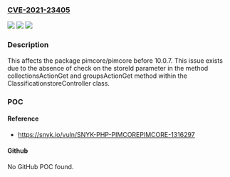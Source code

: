 ### [CVE-2021-23405](https://cve.mitre.org/cgi-bin/cvename.cgi?name=CVE-2021-23405)
![](https://img.shields.io/static/v1?label=Product&message=pimcore%2Fpimcore&color=blue)
![](https://img.shields.io/static/v1?label=Version&message=%3C%2010.0.7%20&color=brighgreen)
![](https://img.shields.io/static/v1?label=Vulnerability&message=SQL%20Injection&color=brighgreen)

### Description

This affects the package pimcore/pimcore before 10.0.7. This issue exists due to the absence of check on the storeId parameter in the method collectionsActionGet and groupsActionGet method within the ClassificationstoreController class.

### POC

#### Reference
- https://snyk.io/vuln/SNYK-PHP-PIMCOREPIMCORE-1316297

#### Github
No GitHub POC found.

